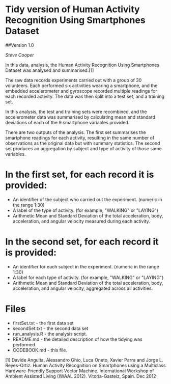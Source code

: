 # Tidy version of Human Activity Recognition Using Smartphones Dataset
##Version 1.0

*Steve Cooper*

In this data, analysis, the Human Activity Recognition Using Smartphones Dataset was analysed and summarised.[1]

The raw data records experiments carried out with a group of 30 volunteers. Each performed six activities wearing a smartphone, and the embedded accelerometer and gyroscope recorded multiple readings for each recorded activity. The data was then split into a test set, and a training set.

In this analysis, the test and training sets were recombined, and the accelerometer data was summarised by calculating mean and standard deviations of each of the 9 smartphone variables provided. 

There are two outputs of the analysis. The first set summarises the smartphone readings for each activity, resulting in the same number of observations as the original data but with summary statistics. The second set produces an aggregation by subject and type of activity of those same variables.

In the first set, for each record it is provided:
=================================================

- An identifier of the subject who carried out the experiment. (numeric in the range 1:30)
- A label of the type of activity. (for example, "WALKING" or "LAYING")
- Arithmetic Mean and Standard Deviation of the total acceleration, body, acceleration, and angular velocity measured during each activity.

In the second set, for each record it is provided:
=========================================

- An identifier for each subject in the experiment. (numeric in the range 1:30)
- A label for each type of activity.  (for example, "WALKING" or "LAYING")
- Arithmetic Mean and Standard Deviation of the total acceleration, body, acceleration, and angular velocity, aggregated across all activities.

Files
=====

- firstSet.txt - the first data set
- secondSet.txt - the second data set
- run_analysis.R - the analysis script.
- README.md - the detailed description of how the tidying was performed.
- CODEBOOK.md - this file.

[1] Davide Anguita, Alessandro Ghio, Luca Oneto, Xavier Parra and Jorge L. Reyes-Ortiz. Human Activity Recognition on Smartphones using a Multiclass Hardware-Friendly Support Vector Machine. International Workshop of Ambient Assisted Living (IWAAL 2012). Vitoria-Gasteiz, Spain. Dec 2012

